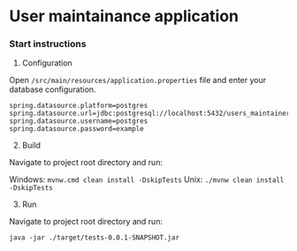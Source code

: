 # User maintainance application

### Start instructions

1) Configuration

Open `/src/main/resources/application.properties` file and enter
your database configuration.

```
spring.datasource.platform=postgres
spring.datasource.url=jdbc:postgresql://localhost:5432/users_maintainer
spring.datasource.username=postgres
spring.datasource.password=example
```

2) Build

Navigate to project root directory and run:

Windows: `mvnw.cmd clean install -DskipTests`
Unix: `./mvnw clean install -DskipTests`

3) Run

Navigate to project root directory and run:

`java -jar ./target/tests-0.0.1-SNAPSHOT.jar`